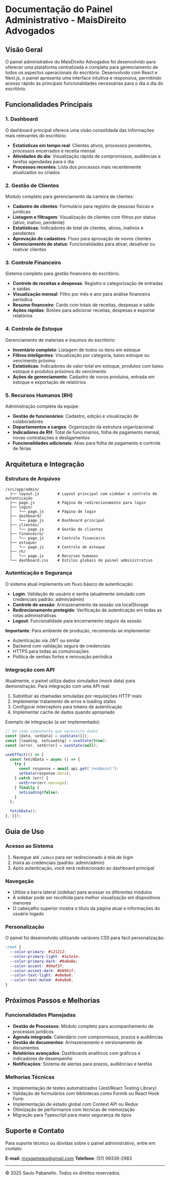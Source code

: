 # Documentação do Painel Administrativo - MaisDireito Advogados

## Visão Geral

O painel administrativo do MaisDireito Advogados foi desenvolvido para oferecer uma plataforma centralizada e completa para gerenciamento de todos os aspectos operacionais do escritório. Desenvolvido com React e Next.js, o painel apresenta uma interface intuitiva e responsiva, permitindo acesso rápido às principais funcionalidades necessárias para o dia a dia do escritório.

## Funcionalidades Principais

### 1. Dashboard

O dashboard principal oferece uma visão consolidada das informações mais relevantes do escritório:

- **Estatísticas em tempo real**: Clientes ativos, processos pendentes, processos encerrados e receita mensal
- **Atividades do dia**: Visualização rápida de compromissos, audiências e tarefas agendadas para o dia
- **Processos recentes**: Lista dos processos mais recentemente atualizados ou criados

### 2. Gestão de Clientes

Módulo completo para gerenciamento da carteira de clientes:

- **Cadastro de clientes**: Formulário para registro de pessoas físicas e jurídicas
- **Listagem e filtragem**: Visualização de clientes com filtros por status (ativo, inativo, pendente)
- **Estatísticas**: Indicadores de total de clientes, ativos, inativos e pendentes
- **Aprovação de cadastros**: Fluxo para aprovação de novos clientes
- **Gerenciamento de status**: Funcionalidades para ativar, desativar ou reativar clientes

### 3. Controle Financeiro

Sistema completo para gestão financeira do escritório:

- **Controle de receitas e despesas**: Registro e categorização de entradas e saídas
- **Visualização mensal**: Filtro por mês e ano para análise financeira periódica
- **Resumo financeiro**: Cards com totais de receitas, despesas e saldo
- **Ações rápidas**: Botões para adicionar receitas, despesas e exportar relatórios

### 4. Controle de Estoque

Gerenciamento de materiais e insumos do escritório:

- **Inventário completo**: Listagem de todos os itens em estoque
- **Filtros inteligentes**: Visualização por categoria, baixo estoque ou vencimento próximo
- **Estatísticas**: Indicadores de valor total em estoque, produtos com baixo estoque e produtos próximos do vencimento
- **Ações de gerenciamento**: Cadastro de novos produtos, entrada em estoque e exportação de relatórios

### 5. Recursos Humanos (RH)

Administração completa da equipe:

- **Gestão de funcionários**: Cadastro, edição e visualização de colaboradores
- **Departamentos e cargos**: Organização da estrutura organizacional
- **Indicadores de RH**: Total de funcionários, folha de pagamento mensal, novas contratações e desligamentos
- **Funcionalidades adicionais**: Abas para folha de pagamento e controle de férias

## Arquitetura e Integração

### Estrutura de Arquivos

```
/src/app/admin/
  ├── layout.js        # Layout principal com sidebar e controle de autenticação
  ├── page.js          # Página de redirecionamento para login
  ├── login/          
  │   └── page.js      # Página de login
  ├── dashboard/
  │   └── page.js      # Dashboard principal
  ├── clientes/
  │   └── page.js      # Gestão de clientes
  ├── financeiro/
  │   └── page.js      # Controle financeiro
  ├── estoque/
  │   └── page.js      # Controle de estoque
  ├── rh/
  │   └── page.js      # Recursos humanos
  └── dashboard.css    # Estilos globais do painel administrativo
```

### Autenticação e Segurança

O sistema atual implementa um fluxo básico de autenticação:

- **Login**: Validação de usuário e senha (atualmente simulado com credenciais padrão: admin/admin)
- **Controle de sessão**: Armazenamento da sessão via localStorage
- **Redirecionamento protegido**: Verificação de autenticação em todas as rotas administrativas
- **Logout**: Funcionalidade para encerramento seguro da sessão

**Importante**: Para ambiente de produção, recomenda-se implementar:
- Autenticação via JWT ou similar
- Backend com validação segura de credenciais
- HTTPS para todas as comunicações
- Política de senhas fortes e renovação periódica

### Integração com API

Atualmente, o painel utiliza dados simulados (mock data) para demonstração. Para integração com uma API real:

1. Substituir as chamadas simuladas por requisições HTTP reais
2. Implementar tratamento de erros e loading states
3. Configurar interceptors para tokens de autenticação
4. Implementar cache de dados quando apropriado

Exemplo de integração (a ser implementado):

```javascript
// Em cada componente que necessita dados
const [data, setData] = useState([]);
const [loading, setLoading] = useState(true);
const [error, setError] = useState(null);

useEffect(() => {
  const fetchData = async () => {
    try {
      const response = await api.get('/endpoint');
      setData(response.data);
    } catch (err) {
      setError(err.message);
    } finally {
      setLoading(false);
    }
  };
  
  fetchData();
}, []);
```

## Guia de Uso

### Acesso ao Sistema

1. Navegue até `/admin` para ser redirecionado à tela de login
2. Insira as credenciais (padrão: admin/admin)
3. Após autenticação, você será redirecionado ao dashboard principal

### Navegação

- Utilize a barra lateral (sidebar) para acessar os diferentes módulos
- A sidebar pode ser recolhida para melhor visualização em dispositivos menores
- O cabeçalho superior mostra o título da página atual e informações do usuário logado

### Personalização

O painel foi desenvolvido utilizando variáveis CSS para fácil personalização:

```css
:root {
  --color-primary: #121212;
  --color-primary-light: #1e1e1e;
  --color-primary-dark: #0a0a0a;
  --color-accent: #d4af37;
  --color-accent-dark: #b8941f;
  --color-text-light: #e0e0e0;
  --color-text-muted: #a0a0a0;
}
```

## Próximos Passos e Melhorias

### Funcionalidades Planejadas

- **Gestão de Processos**: Módulo completo para acompanhamento de processos jurídicos
- **Agenda integrada**: Calendário com compromissos, prazos e audiências
- **Gestão de documentos**: Armazenamento e versionamento de documentos
- **Relatórios avançados**: Dashboards analíticos com gráficos e indicadores de desempenho
- **Notificações**: Sistema de alertas para prazos, audiências e tarefas

### Melhorias Técnicas

- Implementação de testes automatizados (Jest/React Testing Library)
- Validação de formulários com bibliotecas como Formik ou React Hook Form
- Implementação de estado global com Context API ou Redux
- Otimização de performance com técnicas de memoização
- Migração para Typescript para maior segurança de tipos

## Suporte e Contato

Para suporte técnico ou dúvidas sobre o painel administrativo, entre em contato:

**E-mail**: mxsgamejps@gmail.com
**Telefone**: (51) 99339-2983

---

© 2025 Saulo Pabanello. Todos os direitos reservados. 